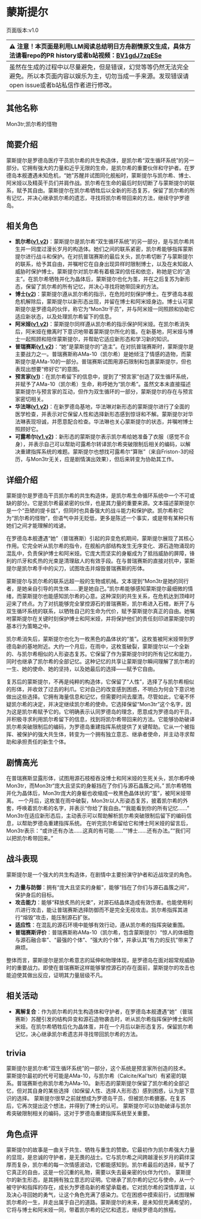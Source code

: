 # 蒙斯提尔
页面版本:v1.0
 

| :warning: 注意！本页面是利用LLM阅读总结明日方舟剧情原文生成，具体方法请看repo的PR history或者b站视频：[BV1gdJ7zqESe](https://www.bilibili.com/video/BV1gdJ7zqESe/)         |
|:----------------------------|
| 虽然在生成的过程中以尽量避免，但是错误，幻觉等等仍然无法完全避免。所以本页面内容以娱乐为主，切勿当成一手来源。发现错误请open issue或者b站私信作者进行修改。|



## 其他名称
Mon3tr;凯尔希的怪物
## 简要介绍
蒙斯提尔是罗德岛医疗干员凯尔希的共生构造体，是凯尔希“双生循环系统”的另一部分。它拥有强大的力量和近乎无限的生命，是凯尔希的重要伙伴和守护者。在罗德岛本舰遭遇未知危机，“她”苏醒并试图同化舰船时，蒙斯提尔与凯尔希、博士、阿米娅以及精英干员们并肩作战。凯尔希在生命的最后时刻切断了与蒙斯提尔的联系，赋予其自由。蒙斯提尔在凯尔希牺牲后以全新的形态复苏，保留了凯尔希的所有记忆，并决心继承凯尔希的遗志，寻找将凯尔希带回来的方法，继续守护罗德岛。
## 相关角色
-   **凯尔希([v1](char_003_kalts.md),[v2](../char_v3/char_003_kalts.md))**：蒙斯提尔是凯尔希“双生循环系统”的另一部分，是与凯尔希共生并一同度过漫长岁月的构造体。她们之间的联系紧密，凯尔希能够指挥蒙斯提尔进行战斗和保护。在对抗普瑞赛斯的最后关头，凯尔希切断了与蒙斯提尔的联系，给予其自由，并嘱咐它在自身出现异样时限制博士，以及在未知敌人威胁时保护博士。蒙斯提尔对凯尔希有着极深的信任和依恋，称她是它的“造主”。在凯尔希牺牲并化为晶体后，蒙斯提尔也化为茧，并在之后复苏为新形态，保留了凯尔希的所有记忆，并决心寻找将她带回来的方法。
-   **博士([v2](../char_v3/extended_char_bo_shi.md))**：蒙斯提尔遵从凯尔希的指示，在危险时刻保护博士。在罗德岛本舰危机解除后，蒙斯提尔以新形态出现，并留在博士和阿米娅身边。博士认可蒙斯提尔是罗德岛的伙伴，称它为“Mon3tr干员”，并与阿米娅一同照顾和协助它适应新状态，以及处理凯尔希留下的信息。
-   **阿米娅([v1](char_002_amiya.md),[v2](../char_v3/char_002_amiya.md))**：蒙斯提尔同样遵从凯尔希的指示保护阿米娅。在凯尔希消失后，阿米娅在撤离时下意识地带着蒙斯提尔所化的茧。在新基地，阿米娅与博士一起照顾和陪伴蒙斯提尔，并帮助它适应新形态和学习新的知识。
-   **普瑞赛斯([v1](extended_char_pu_rui_sai_si.md),[v2](../char_v3/extended_char_pu_rui_sai_si.md))**：“她”是蒙斯提尔的“造主”。在对抗普瑞赛斯时，蒙斯提尔是主要战力之一。普瑞赛斯称AMa-10（凯尔希）是她倾注了情感的造物，而蒙斯提尔是AMa-10的一部分。普瑞赛斯试图用源石限制和包裹蒙斯提尔，但也表现出想要“修好它”的意图。
-   **预言家([v1](extended_char_yu_yan_jia.md))**：在凯尔希留下的信息中，提到了“预言家”创造了双生循环系统，并赋予了AMa-10（凯尔希）生命，称呼她为“凯尔希”。虽然文本未直接描述蒙斯提尔与预言家的互动，但作为双生循环的一部分，蒙斯提尔的存在与预言家密切相关。
-   **华法琳([v1](char_171_bldsk.md),[v2](../char_v3/char_171_bldsk.md))**：在新罗德岛基地，华法琳对新形态的蒙斯提尔进行了全面的医学检查，并表示对它保留人性和选择新形态感到惊讶和不解。蒙斯提尔对华法琳表现坦诚，并愿意配合检查。华法琳也关心蒙斯提尔的状态，并嘱咐博士照顾好它。
-   **可露希尔([v1](extended_char_ke_lu_xi_er.md),[v2](../char_v3/extended_char_ke_lu_xi_er.md))**：新形态的蒙斯提尔表示凯尔希给她准备了衣服（感觉不合身），并表示自己可以帮助可露希尔转译凯尔希突破限制后相关的编码，以解决重建指挥系统的难题。蒙斯提尔也想找可露希尔“算账”（来自Friston-3的经历，与Mon3tr无关，应是剧情演出效果），但后来转变为协助其工作。
## 详细介绍
蒙斯提尔是罗德岛干员凯尔希的共生构造体，是凯尔希生命循环系统中一个不可或缺的部分。它是凯尔希最紧密的伙伴，也是其力量的重要来源。文本描述蒙斯提尔是一个“丑陋的提卡兹”，但同时也具备强大的战斗能力和保护欲。凯尔希称它为“凯尔希的怪物”，但语气中并无贬低，更多是陈述一个事实，或是带有某种只有她们之间才能理解的戏谑。

在罗德岛本舰遭遇“她”（普瑞赛斯）引起的异变危机期间，蒙斯提尔展现了其核心作用。它完全听从凯尔希的指令，在舰船内部结构发生无序变化、源石造物涌现的混乱中，负责保护博士和阿米娅。它庞大而坚实的身躯成为了抵挡威胁的屏障，锋利的爪牙和炙热的光束是清理敌人的有效手段。在与普瑞赛斯的直接对抗中，蒙斯提尔是凯尔希手中的尖刀，试图攻击并熔毁普瑞赛斯的形体。

蒙斯提尔与凯尔希的联系远超一般的生物或机械。文本提到“Mon3tr是她的同行者，是她亲自引导的共生体......更是她自己。”凯尔希能够感知蒙斯提尔最细微的情绪，而蒙斯提尔也能感知凯尔希的心意。这种深刻的共生关系，在危机达到顶峰时迎来了终点。为了对抗能够完全掌控源石的普瑞赛斯，凯尔希进入石棺，断开了与双生循环系统的联系，以牺牲自己的生命为代价，赋予蒙斯提尔真正的自由。她嘱咐蒙斯提尔在关键时刻保护博士和阿米娅，并将保护他们的责任刻印进蒙斯提尔的基本行为策略之中。

凯尔希消失后，蒙斯提尔也化为一枚黑色的晶体状的“茧”。这枚茧被阿米娅带到罗德岛新的基地附近。大约一个月后，在雨中，这枚茧破裂，蒙斯提尔以一个全新的、与凯尔希相似的人形姿态复苏。它保留了作为蒙斯提尔时的所有记忆和能力，同时也继承了凯尔希的全部记忆。这种记忆的共享让蒙斯提尔瞬间理解了凯尔希的一生、她的使命、她的坚持，以及她最后的选择——赋予它自由。

复苏后的蒙斯提尔，不再是纯粹的构造体，它保留了“人性”，选择了与凯尔希相似的形体，并收敛了过去的利爪。它对自己的改变感到困惑，不明白为何会下意识地做出这些选择。它拥有海量信息和记忆，但需要时间去厘清。尽管如此，它毫不怀疑凯尔希的决定，并决定继续凯尔希的使命。它选择保留“Mon3tr”这个名字，因为这是凯尔希赋予它的。它明确表示认同罗德岛的理念，愿意成为罗德岛的干员，并积极寻求利用凯尔希留下的信息，找到将凯尔希带回来的方法。它能够协助破译凯尔希突破限制后的编码，为罗德岛重建指挥系统提供了关键帮助。它从一个被指挥、被保护的强大共生体，转变为一个拥有独立意志、继承者使命，并主动寻求帮助和承担责任的新生个体。
## 剧情高光
在普瑞赛斯显露形体，试图用源石枝桠吞没博士和阿米娅的生死关头，凯尔希呼唤Mon3tr，而Mon3tr“庞大且坚实的身躯挡在了你们与源石晶簇之间。”
凯尔希牺牲并化为晶体后，Mon3tr庞大的身躯也收缩成一枚黑色晶体状的“茧”，被阿米娅带离。
一个月后，这枚茧在雨中破裂，Mon3tr以人形姿态复苏，披着凯尔希的外套，呼唤着凯尔希的名字，并表示“你给了我自由。”“我能看到你的所有记忆......”
Mon3tr在适应新形态后，主动表示可以帮助解析凯尔希突破限制后留下的编码信息，以帮助罗德岛重建指挥系统。
在听完凯尔希留给它和博士阿米娅的留言后，Mon3tr表示：“或许还有办法......这真的有可能......”“博士......还有办法。”“我们可以把凯尔希带回来。”
## 战斗表现
蒙斯提尔是一个强大的共生构造体，在剧情中主要扮演守护者和近战攻坚的角色。
- **力量与防御**：拥有“庞大且坚实的身躯”，能够“挡在了你们与源石晶簇之间”，保护身后的目标。
- **攻击能力**：能够“释放炙热的光束”，对源石结晶体造成有效伤害。也能使用利爪进行攻击，能让普瑞赛斯选择防御而不是完全无视攻击。凯尔希指挥其进行“熔毁”攻击，能压制源石扩张。
- **适应性**：在混乱的源石环境中能够有效行动，遵从凯尔希的指挥突破重围。
- **普瑞赛斯评价**：普瑞赛斯称AMa-10（凯尔希，包含蒙斯提尔）“惊人的体细胞与源石融合率”、“最强的个体”、“强大的个体”，并承认其“有力的反抗”带来了麻烦。

整体而言，蒙斯提尔是凯尔希意志的延伸和物理体现，是罗德岛在面对超常规威胁时的重要战力。即使在普瑞赛斯这样能够掌控源石的存在面前，蒙斯提尔的攻击也能迫使其做出反应，证明其力量层级不凡。
## 相关活动
-   **离解复合**：作为凯尔希的共生构造体和守护者，在罗德岛本舰遭遇“她”（普瑞赛斯）苏醒引发的结构异变和源石造物袭击时，听从凯尔希指挥保护博士和阿米娅。在凯尔希牺牲后化为晶体茧，并在一个月后以新形态复苏，保留凯尔希记忆，决心继承凯尔希遗志并寻找带回凯尔希的方法。
## trivia
蒙斯提尔是凯尔希“双生循环系统”的一部分，这个系统是预言家所创造的技术。
蒙斯提尔最初的代号可能是AMa-10，与凯尔希（Calcite/Kal'tsit）有紧密的联系。普瑞赛斯也称凯尔希为AMa-10。
新形态的蒙斯提尔保留了凯尔希的全部记忆，但对其自身的某些选择（如保留人性、选择人形形态）感到困惑，认为是下意识的选择。
蒙斯提尔很早之前就想成为罗德岛干员，但被凯尔希搪塞。在复苏后，它再次提出这个想法，并得到了博士的认可。
蒙斯提尔可以协助破译与凯尔希突破限制相关的编码，这对于罗德岛重建指挥系统至关重要。
## 角色点评
蒙斯提尔的故事是一曲关于共生、牺牲与重生的赞歌。它最初作为凯尔希强大力量的显现，是忠诚的守护者，是无畏的战士。它与凯尔希之间跨越漫长岁月的羁绊深厚而复杂，凯尔希的每一次情感波动，它都能感知到。凯尔希最后的选择，赋予了它真正的自由，这是一份沉重的礼物，需要以失去最亲密的伙伴为代价。
蒙斯提尔的新生形态，是其拥有独立意志的证明。它继承了凯尔希的记忆与使命，从一个被守护和指挥的存在，成长为罗德岛新的希望承载者。它对凯尔希的深情厚谊，以及决心寻回她的勇气，让这个角色充满了感染力。它在困惑中摸索前行，试图理解凯尔希的一生，并走出属于自己的道路。蒙斯提尔的未来，是未知但充满希望的，它将与博士和阿米娅一同，带着凯尔希的记忆和遗志，继续罗德岛的旅程。